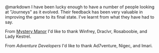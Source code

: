 @markdown
I have been lucky enough to have a number of people looking at
"Journeys" as it evolved.  Their feedback has been very valuable
in improving the game to its final state.  I've learnt from
what they have had to say.

From [Mystery Manor](http://www.mysterymanor.net/forum/) I'd like to
thank Winfrey, Draclvr, Rosaboobie, and Lady Kestrel.

From *Adventure Developers*
I'd like to thank Ad7venture, Nigec, and Imari.
